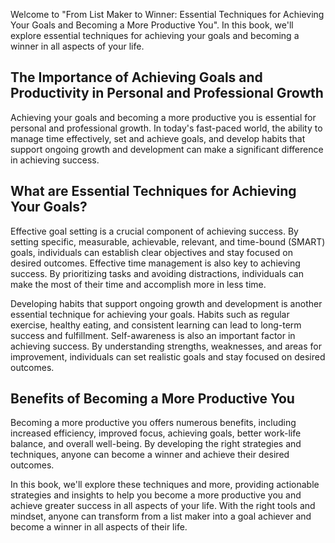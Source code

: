 
Welcome to "From List Maker to Winner: Essential Techniques for Achieving Your Goals and Becoming a More Productive You". In this book, we'll explore essential techniques for achieving your goals and becoming a winner in all aspects of your life.

The Importance of Achieving Goals and Productivity in Personal and Professional Growth
--------------------------------------------------------------------------------------

Achieving your goals and becoming a more productive you is essential for personal and professional growth. In today's fast-paced world, the ability to manage time effectively, set and achieve goals, and develop habits that support ongoing growth and development can make a significant difference in achieving success.

What are Essential Techniques for Achieving Your Goals?
-------------------------------------------------------

Effective goal setting is a crucial component of achieving success. By setting specific, measurable, achievable, relevant, and time-bound (SMART) goals, individuals can establish clear objectives and stay focused on desired outcomes. Effective time management is also key to achieving success. By prioritizing tasks and avoiding distractions, individuals can make the most of their time and accomplish more in less time.

Developing habits that support ongoing growth and development is another essential technique for achieving your goals. Habits such as regular exercise, healthy eating, and consistent learning can lead to long-term success and fulfillment. Self-awareness is also an important factor in achieving success. By understanding strengths, weaknesses, and areas for improvement, individuals can set realistic goals and stay focused on desired outcomes.

Benefits of Becoming a More Productive You
------------------------------------------

Becoming a more productive you offers numerous benefits, including increased efficiency, improved focus, achieving goals, better work-life balance, and overall well-being. By developing the right strategies and techniques, anyone can become a winner and achieve their desired outcomes.

In this book, we'll explore these techniques and more, providing actionable strategies and insights to help you become a more productive you and achieve greater success in all aspects of your life. With the right tools and mindset, anyone can transform from a list maker into a goal achiever and become a winner in all aspects of their life.

